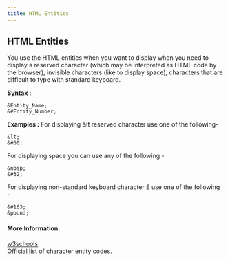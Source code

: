 ```yaml
---
title: HTML Entities
---
```

## HTML Entities
  You use the HTML entities when you want to display when you need to display a reserved character (which may be interpreted as HTML code by the browser), invisible characters (like to display space), characters that are difficult to type with standard keyboard.
  
**Syntax :**  
```
&Entity_Name;
&#Entity_Number;
```

**Examples :**
For displaying &lt reserved character use one of the following-
```
&lt;
&#60;
```
For displaying space you can use any of the following -
```
&nbsp;
&#32;
```
For displaying non-standard keyboard character &pound; use one of the following -
```
&#163;
&pound;
```
#### More Information:
<a href='https://www.w3schools.com/html/html_entities.asp' target='_blank'>w3schools</a><br>
Official <a href='https://dev.w3.org/html5/html-author/charref' target='_blank'>list</a> of character entity codes. 

